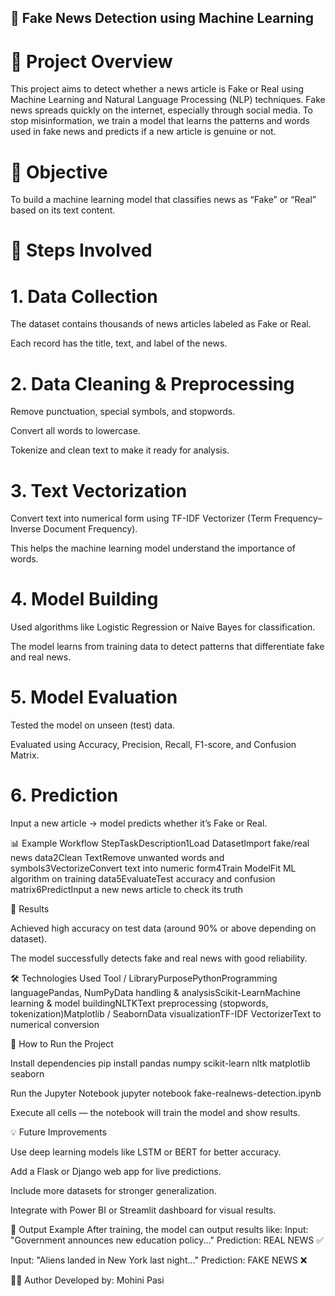 ## 📰 Fake News Detection using Machine Learning
# 📌 Project Overview
This project aims to detect whether a news article is Fake or Real using Machine Learning and Natural Language Processing (NLP) techniques.
Fake news spreads quickly on the internet, especially through social media. To stop misinformation, we train a model that learns the patterns and words used in fake news and predicts if a new article is genuine or not.

# 🧠 Objective
To build a machine learning model that classifies news as “Fake” or “Real” based on its text content.

# 🧩 Steps Involved
#  1. Data Collection


The dataset contains thousands of news articles labeled as Fake or Real.


Each record has the title, text, and label of the news.


#  2. Data Cleaning & Preprocessing


Remove punctuation, special symbols, and stopwords.


Convert all words to lowercase.


Tokenize and clean text to make it ready for analysis.


#  3. Text Vectorization


Convert text into numerical form using TF-IDF Vectorizer (Term Frequency–Inverse Document Frequency).


This helps the machine learning model understand the importance of words.


#  4. Model Building


Used algorithms like Logistic Regression or Naive Bayes for classification.


The model learns from training data to detect patterns that differentiate fake and real news.


#  5. Model Evaluation


Tested the model on unseen (test) data.


Evaluated using Accuracy, Precision, Recall, F1-score, and Confusion Matrix.


#  6. Prediction


Input a new article → model predicts whether it’s Fake or Real.



📊 Example Workflow
StepTaskDescription1Load DatasetImport fake/real news data2Clean TextRemove unwanted words and symbols3VectorizeConvert text into numeric form4Train ModelFit ML algorithm on training data5EvaluateTest accuracy and confusion matrix6PredictInput a new news article to check its truth

🧾 Results


Achieved high accuracy on test data (around 90% or above depending on dataset).


The model successfully detects fake and real news with good reliability.



🛠️ Technologies Used
Tool / LibraryPurposePythonProgramming languagePandas, NumPyData handling & analysisScikit-LearnMachine learning & model buildingNLTKText preprocessing (stopwords, tokenization)Matplotlib / SeabornData visualizationTF-IDF VectorizerText to numerical conversion

🚀 How to Run the Project






Install dependencies
pip install pandas numpy scikit-learn nltk matplotlib seaborn



Run the Jupyter Notebook
jupyter notebook fake-realnews-detection.ipynb



Execute all cells — the notebook will train the model and show results.



💡 Future Improvements


Use deep learning models like LSTM or BERT for better accuracy.


Add a Flask or Django web app for live predictions.


Include more datasets for stronger generalization.


Integrate with Power BI or Streamlit dashboard for visual results.



📘 Output Example
After training, the model can output results like:
Input: "Government announces new education policy..."
Prediction: REAL NEWS ✅

Input: "Aliens landed in New York last night..."
Prediction: FAKE NEWS ❌


👩‍💻 Author
Developed by: Mohini Pasi

